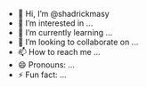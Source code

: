 - 👋 Hi, I’m @shadrickmasy
- 👀 I’m interested in ...
- 🌱 I’m currently learning ...
- 💞️ I’m looking to collaborate on ...
- 📫 How to reach me ...
- 😄 Pronouns: ...
- ⚡ Fun fact: ...

<!---
shadrickmasy/shadrickmasy is a ✨ special ✨ repository because its `README.md` (this file) appears on your GitHub profile.
You can click the Preview link to take a look at your changes.
--->
